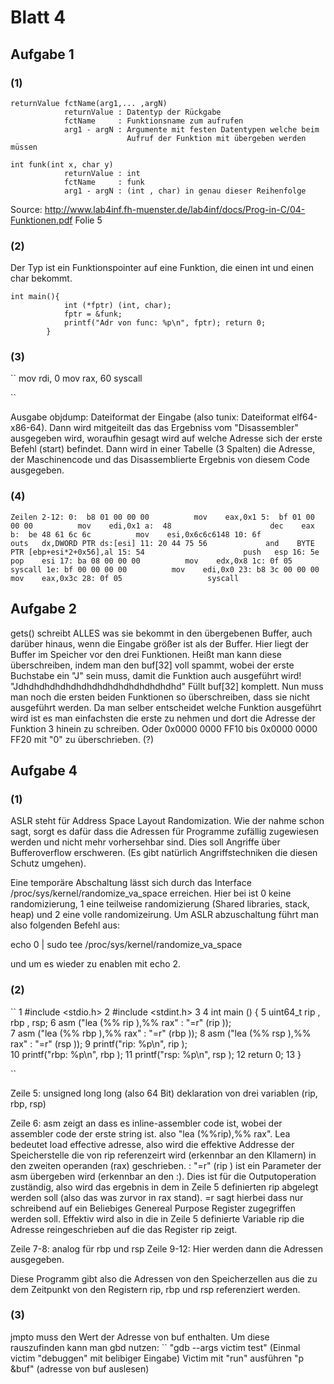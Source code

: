 # Blatt 4

## Aufgabe 1  
### (1)
```
returnValue fctName(arg1,... ,argN)  	
			returnValue	: Datentyp der Rückgabe  
			fctName 	: Funktionsname zum aufrufen  
			arg1 - argN	: Argumente mit festen Datentypen welche beim  
						  Aufruf der Funktion mit übergeben werden müssen  

int funk(int x, char y)  
			returnValue	: int  
			fctName 	: funk  
			arg1 - argN	: (int , char) in genau dieser Reihenfolge
```

Source: http://www.lab4inf.fh-muenster.de/lab4inf/docs/Prog-in-C/04-Funktionen.pdf Folie 5  

### (2)
Der Typ ist ein Funktionspointer auf eine Funktion, die einen int und einen char bekommt.
```
int main(){
			int (*fptr) (int, char);
			fptr = &funk;
			printf("Adr von func: %p\n", fptr); return 0;
		}
```

### (3)
``
mov rdi, 0
mov rax, 60
syscall

``

Ausgabe objdump: Dateiformat der Eingabe (also tunix: Dateiformat elf64-x86-64). Dann wird mitgeiteilt das das Ergebniss vom "Disassembler" ausgegeben wird, woraufhin gesagt wird auf welche Adresse sich der erste Befehl (start) befindet. Dann wird in einer Tabelle (3 Spalten) die Adresse, der Maschinencode und das Disassemblierte Ergebnis von diesem Code ausgegeben. 

### (4)
``
Zeilen 2-12:
0:  b8 01 00 00 00          mov    eax,0x1
5:  bf 01 00 00 00          mov    edi,0x1
a:  48                      dec    eax
b:  be 48 61 6c 6c          mov    esi,0x6c6c6148
10: 6f                      outs   dx,DWORD PTR ds:[esi]
11: 20 44 75 56             and    BYTE PTR [ebp+esi*2+0x56],al
15: 54                      push   esp
16: 5e                      pop    esi
17: ba 08 00 00 00          mov    edx,0x8
1c: 0f 05                   syscall
1e: bf 00 00 00 00          mov    edi,0x0
23: b8 3c 00 00 00          mov    eax,0x3c
28: 0f 05                   syscall
``
## Aufgabe 2
	
gets() schreibt ALLES was sie bekommt in den übergebenen Buffer, auch darüber hinaus, wenn die Eingabe größer ist als der Buffer. Hier liegt der Buffer im Speicher vor den drei Funktionen. Heißt man kann diese überschreiben, indem man den buf[32] voll spammt, wobei der erste Buchstabe ein "J" sein muss, damit die Funktion auch ausgeführt wird! "Jdhdhdhdhdhdhdhdhdhdhdhdhdhdhdhd" Füllt buf[32] komplett. Nun muss man noch die ersten beiden Funktionen so überschreiben, dass sie nicht ausgeführt werden. Da man selber entscheidet welche Funktion ausgeführt wird ist es man einfachsten die erste zu nehmen und dort die Adresse der Funktion 3  hinein zu schreiben. Oder 0x0000 0000 FF10 bis 0x0000 0000 FF20 mit "0" zu überschrieben. (?)

## Aufgabe 4
### (1)
ASLR steht für Address Space Layout Randomization. Wie der nahme schon sagt, sorgt es dafür dass die Adressen für Programme zufällig zugewiesen werden und nicht mehr vorhersehbar sind. Dies soll Angriffe über Bufferoverflow erschweren. (Es gibt natürlich Angriffstechniken die diesen Schutz umgehen).

Eine temporäre Abschaltung lässt sich durch das Interface /proc/sys/kernel/randomize_va_space erreichen. Hier bei ist 0 keine randomizierung, 1 eine teilweise randomizierung (Shared libraries, stack, heap) und 2 eine volle randomizeirung. 
Um ASLR abzuschaltung führt man also folgenden Befehl aus:

echo 0 | sudo tee /proc/sys/kernel/randomize_va_space

und um es wieder zu enablen mit echo 2.

### (2)
``
1 #include <stdio.h> 
2 #include <stdint.h>
3
4 int main () {
5 uint64_t rip , rbp , rsp;
6 asm ("lea (%% rip ),%% rax" : "=r" (rip ));	
7 asm ("lea (%% rbp ),%% rax" : "=r" (rbp ));
8 asm ("lea (%% rsp ),%% rax" : "=r" (rsp ));
9 printf("rip: %p\n", rip );	
10 printf("rbp: %p\n", rbp );
11 printf("rsp: %p\n", rsp );
12 return 0;
13 }

``

Zeile 5: unsigned long long (also 64 Bit) deklaration von drei variablen (rip, rbp, rsp)

Zeile 6: asm zeigt an dass es inline-assembler code ist, wobei der assembler code der erste string ist. also "lea (%%rip),%% rax". Lea bedeutet load effective adresse, also wird die effektive Addresse der Speicherstelle die von rip referenzeirt wird (erkennbar an den Kllamern) in den zweiten operanden (rax) geschrieben. 
: "=r" (rip ) ist ein Parameter der asm übergeben wird (erkennbar an den :). Dies ist für die Outputoperation zuständig, also wird das ergebnis in dem in Zeile 5 definierten rip abgelegt werden soll (also das was zurvor in rax stand). 
=r sagt hierbei dass nur schreibend auf ein Beliebiges Genereal Purpose Register zugegriffen werden soll.
Effektiv wird also in die in Zeile 5 definierte Variable rip die Adresse reingeschrieben auf die das Register rip zeigt. 

Zeile 7-8: analog für rbp und rsp
Zeile 9-12: Hier werden dann die Adressen ausgegeben.

Diese Programm gibt also die Adressen von den Speicherzellen aus die zu dem Zeitpunkt von den Registern rip, rbp und rsp referenziert werden. 

### (3)
jmpto muss den Wert der Adresse von buf enthalten. Um diese rauszufinden kann man gbd nutzen:
``
"gdb --args victim test" (Einmal victim "debuggen" mit belibiger Eingabe)
Victim mit "run" ausführen
"p &buf" (adresse von buf auslesen)
